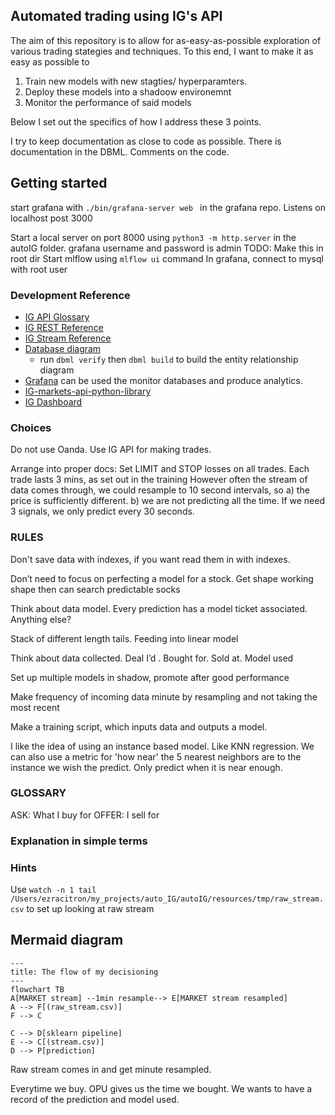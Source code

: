 ## Automated trading using IG's API

The aim of this repository is to allow for as-easy-as-possible exploration of various trading stategies and techniques. To this end, I want to make it as easy as possible to
1) Train new models with new stagties/ hyperparamters.
2) Deploy these models into a shadoow environemnt
3) Monitor the performance of said models

Below I set out the specifics of how I address these 3 points.


I try to keep documentation as close to code as possible. 
There is documentation in the DBML. Comments on the code. 
## Getting started
start grafana with `./bin/grafana-server web ` in the grafana repo. Listens on localhost post 3000

Start a local server on port 8000 using `python3 -m http.server` in the autoIG folder. 
grafana username and password is admin
TODO: Make this in root dir 
Start mlflow using `mlflow ui` command
In grafana, connect to mysql with root user 


### Development Reference
- [IG API Glossary](https://labs.ig.com/glossary)
- [IG REST Reference](https://labs.ig.com/rest-trading-api-reference)
- [IG Stream Reference](https://labs.ig.com/streaming-api-reference)
- [Database diagram](https://dbdocs.io/citrez/autoIG)
  - run `dbml verify` then `dbml build` to build the entity relationship diagram
- [Grafana](https://citrez.grafana.net/a/grafana-easystart-app/?src=hg_notification_trial) can be used the monitor databases and produce analytics.
- [IG-markets-api-python-library](https://github.com/ig-python/ig-markets-api-python-library)
- [IG Dashboard](https://www.ig.com/uk/myig/dashboard)

### Choices
Do not use Oanda. Use IG API for making trades. 

Arrange into proper docs:
Set LIMIT and STOP losses on all trades. Each trade lasts 3 mins, as set out in the training 
However often the stream of data comes through, we could resample to 10 second intervals, so a) the price is sufficiently different. b) we are not predicting all the time. If we need 3 signals, we only predict every 30 seconds. 


### RULES
Don't save data with indexes, if you want read them in with indexes. 

Don’t need to focus on perfecting a model for a stock. Get shape working shape then can search predictable socks

Think about data model. Every prediction has a model ticket associated. Anything else?

Stack of different length tails. Feeding into linear model

Think about data collected. Deal I’d . Bought for. Sold at. Model used

Set up multiple models in shadow, promote after good performance

Make frequency of incoming data minute by resampling and not taking the most recent

Make a training script, which inputs data and outputs a model. 

I like the idea of using an instance based model. Like KNN regression. We can also use a metric for 'how near' the 5 nearest neighbors are to the instance we wish the predict. Only predict when it is near enough. 

### GLOSSARY
ASK: What I buy for
OFFER: I sell for

### Explanation in simple terms

### Hints
Use `watch -n 1 tail /Users/ezracitron/my_projects/auto_IG/autoIG/resources/tmp/raw_stream.csv` to set up looking at raw stream

## Mermaid diagram

``` mermaid
---
title: The flow of my decisioning
---
flowchart TB
A[MARKET stream] --1min resample--> E[MARKET stream resampled]
A --> F[(raw_stream.csv)]
F --> C

C --> D[sklearn pipeline]
E --> C[(stream.csv)]
D --> P[prediction]
```


Raw stream comes in and get minute resampled.

Everytime we buy. OPU gives us the time we bought. We wants to have a record of the prediction and model used. 






